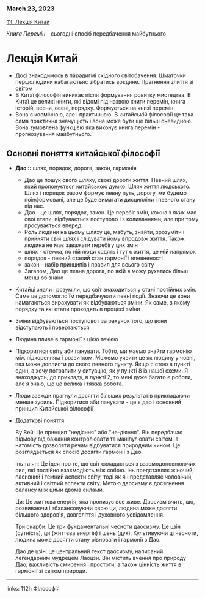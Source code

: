 
### March 23, 2023

[ФІ: Лекція Китай](https://www.notion.so/1ab359a5774d443080abae51bd5284b6) 

*Книга Перемін* - сьогодні спосіб передбачення майбутнього

# Лекція Китай

- Досі знаходимось в парадигмі східного світобачення. Шматочки першолюдини набагаютьяс зібратись воєдине. Прагнення злиття зі світом
- В Китаї філософія виникає після формування ровитку мистецтва. В Китаї це великі книги, які відомі під назвою книги перемін, книга історій, весни, осені, порядку. Формується на книзі перемін
- Вона є космічною, але і практичною. В китайській філософії це така сама практична значущість і вона може бути ще більш очевидною. Вона зумовлена функцією яка виконує книга перемін *-* прогнозування майбутнього.

## Основні поняття китайської філософії

- **Дао ::** шлях, порядок, дорога, закон, гармонія
    - Дао це пошук свого шляху, своєї дороги життя. Певний шлях, який пропонується китайською думко. Шлях життя людського. Шлях і порядок разом формує певну путь, дорогу, ми будемо поінформовані, але це буде вимагати дисципліни і певного стану від нас.
    - Дао - це шлях, порядок, закон. Це перебіг змін, кожна з яких має свої етапи, відбувається поступово і з коливаннями, але при тому просувається вперед.
    - Роль людини на цьому шляху це, мабуть, знайти, зрозуміти і прийняти свій шлях і слідувати йому впродовж життя. Також людина не має заважати перебігу цих змін
    - шлях - стежка, по ній люди ходять і тут є життя, це мій напрямок
    - порядок - певний сталий стан гармонії і впевненості
    - закон - набір принципів і правил для всього світу
    - Загалом, Дао це певна дорога, по якій я можу рухатись більш менш обізнано
- Китайці знали і розуміли, що світ знаходиться у стані постійних змін. Саме це допомогло їм передбачувати певні події. Знаючи це вони намагаються вирахувати як відбуваються зміни. Як саме, в якому порядку та які етапи проходять в процесі зміни
- Зміни відбуваються поступово і за рахунок того, що вони відступають і повертаються
- Людина пливе в гармонії з цією течією
- Підкоритися світу аби панувати. Тобто, ми маємо знайти гармонію між підкоренням і розвитком. Можемо уявити це як людину у човні, яка може доплисти до свого певного пункту. Якщо я стою в пункті один, а хочу потрапити у ситуацію, як у пункті 8 із нашої схеми. Я знаходжусь, до прикладу, в пункті 2, то мені дуже багато є роботи, але я знаю, що це велика і тяжка робота.
- Люди завжди прагнули досягти більших результатів прикладаючи менше зусиль. Підкоритися аби панувати - це є дао і основний принцип Китайської філософії
- Додаткові поняття
    
    Ву Вей: Це принцип "недіяння" або "не-діяння". Він передбачає відмову від бажання контролювати та маніпулювати світом, а натомість дозволяти речам відбуватися природним чином. Це розглядається як спосіб досягти гармонії з Дао.
    
    Інь та ян: Це ідея про те, що світ складається з взаємодоповнюючих сил, які постійно взаємодіють між собою. Інь представляє жіночий, пасивний і темний аспекти світу, тоді як ян представляє чоловічий, активний і світлий аспекти світу. Метою даосизму є досягнення балансу між цими двома силами.
    
    Ци: Це життєва енергія, яка пронизує все живе. Даосизм вчить, що, розвиваючи і збалансовуючи свою ци, людина може досягти більшого здоров'я, довголіття і духовного усвідомлення.
    
    Три скарби: Це три фундаментальні чесноти даосизму. Це цзін (сутність), ци (життєва енергія) і шень (дух). Культивуючи ці чесноти, людина може досягти стану рівноваги і гармонії з Дао.
    
    Дао де цзін: це центральний текст даосизму, написаний легендарним мудрецем Лаоцзи. Він містить вчення про природу Дао, важливість смирення і простоти, а також цінність життя в гармонії зі світом природи.
    



---

links: 112h ФІлософія

